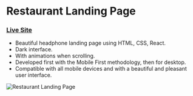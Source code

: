 # Restaurant Landing Page
### [Live Site](https://cc-geritch.netlify.app)

- Beautiful headphone landing page using HTML, CSS, React.
- Dark interface.
- With animations when scrolling.
- Developed first with the Mobile First methodology, then for desktop.
- Compatible with all mobile devices and with a beautiful and pleasant user interface.

![Restaurant Landing Page](https://i.ibb.co/5jxBKpw/image.png)

